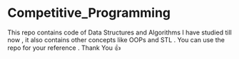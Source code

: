 # Competitive_Programming
This repo contains code of Data Structures and Algorithms I have studied till now , it also contains other concepts like OOPs and STL . You can use the repo for your reference . Thank You 👍
